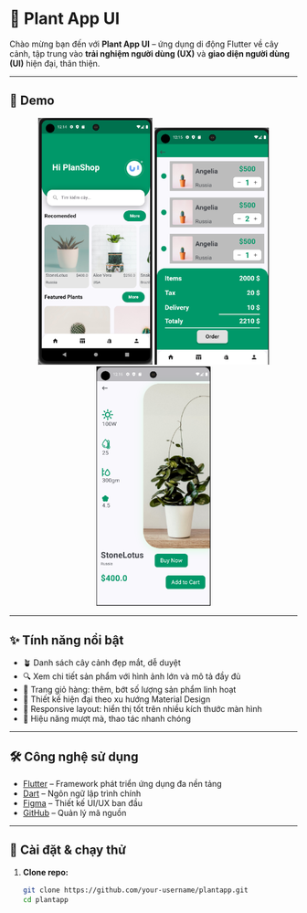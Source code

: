 # 🌱 Plant App UI

Chào mừng bạn đến với **Plant App UI** – ứng dụng di động Flutter về cây cảnh, tập trung vào **trải nghiệm người dùng (UX)** và **giao diện người dùng (UI)** hiện đại, thân thiện.

---

## 📱 Demo

<p align="center">
  <img src="assets/images/Screenshot 2025-05-26 001502.png" width="200">
  <img src="assets/images/Screenshot 2025-05-26 001515.png" width="200">
  <img src="assets/images/Screenshot 2025-05-26 001618.png" width="200">
</p>

---

## ✨ Tính năng nổi bật

- 🪴 Danh sách cây cảnh đẹp mắt, dễ duyệt
- 🔍 Xem chi tiết sản phẩm với hình ảnh lớn và mô tả đầy đủ
- 🛒 Trang giỏ hàng: thêm, bớt số lượng sản phẩm linh hoạt
- 🎨 Thiết kế hiện đại theo xu hướng Material Design
- 📱 Responsive layout: hiển thị tốt trên nhiều kích thước màn hình
- 🚀 Hiệu năng mượt mà, thao tác nhanh chóng

---

## 🛠️ Công nghệ sử dụng

- [Flutter](https://flutter.dev/) – Framework phát triển ứng dụng đa nền tảng
- [Dart](https://dart.dev/) – Ngôn ngữ lập trình chính
- [Figma](https://figma.com/) – Thiết kế UI/UX ban đầu
- [GitHub](https://github.com/) – Quản lý mã nguồn

---

## 🚀 Cài đặt & chạy thử

1. **Clone repo:**
   ```sh
   git clone https://github.com/your-username/plantapp.git
   cd plantapp
   ```
